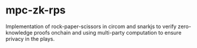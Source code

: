 # mpc-zk-rps
Implementation of rock-paper-scissors in circom and snarkjs to verify zero-knowledge proofs onchain and using multi-party computation to ensure privacy in the plays.
